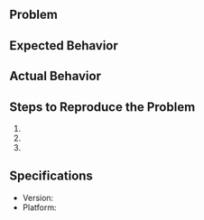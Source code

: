 ## Problem

## Expected Behavior

## Actual Behavior

## Steps to Reproduce the Problem

1.

2.

3.

## Specifications

- Version:
- Platform:
